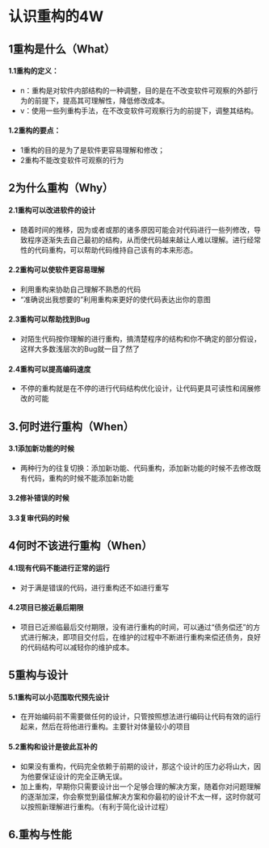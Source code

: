 # 认识重构的4W
## 1重构是什么（What）
#### 1.1重构的定义：
* n：重构是对软件内部结构的一种调整，目的是在不改变软件可观察的外部行为的前提下，提高其可理解性，降低修改成本。
* v：使用一些列重构手法，在不改变软件可观察行为的前提下，调整其结构。
#### 1.2重构的要点：
* 1重构的目的是为了是软件更容易理解和修改；
* 2重构不能改变软件可观察的行为
## 2为什么重构（Why）
#### 2.1重构可以改进软件的设计
*  随着时间的推移，因为或者或那的诸多原因可能会对代码进行一些列修改，导致程序逐渐失去自己最初的结构，从而使代码越来越让人难以理解。进行经常性的代码重构，可以帮助代码维持自己该有的本来形态。
#### 2.2重构可以使软件更容易理解
 *  利用重构来协助自己理解不熟悉的代码
 *  “准确说出我想要的”利用重构来更好的使代码表达出你的意图
#### 2.3重构可以帮助找到Bug
 *  对陌生代码按你理解的进行重构，搞清楚程序的结构和你不确定的部分假设，这样大多数浅层次的Bug就一目了然了
#### 2.4重构可以提高编码速度
 *   不停的重构就是在不停的进行代码结构优化设计，让代码更具可读性和阔展修改的可能
## 3.何时进行重构（When） 
#### 3.1添加新功能的时候
* 两种行为的往复切换：添加新功能、代码重构，添加新功能的时候不去修改既有代码，重构的时候不能添加新功能
#### 3.2修补错误的时候
#### 3.3复审代码的时候
## 4何时不该进行重构（When）
#### 4.1现有代码不能进行正常的运行
 * 对于满是错误的代码，进行重构还不如进行重写
#### 4.2项目已接近最后期限
 * 项目已近濒临最后交付期限，没有进行重构的时间，可以通过“债务偿还”的方式进行解决，即项目交付后，在维护的过程中不断进行重构来偿还债务，良好的代码结构可以减轻你的维护成本。
## 5重构与设计
#### 5.1重构可以小范围取代预先设计
 * 在开始编码前不需要做任何的设计，只管按照想法进行编码让代码有效的运行起来，然后在将他进行重构。主要针对体量较小的项目
#### 5.2重构和设计是彼此互补的
 * 如果没有重构，代码完全依赖于前期的设计，那这个设计的压力必将山大，因为他要保证设计的完全正确无误。
 * 加上重构，早期你只需要设计出一个足够合理的解决方案，随着你对问题理解的逐渐加深，你会察觉到最佳解决方案和你最初的设计不太一样，这时你就可以按照新理解进行重构。（有利于简化设计过程）
## 6.重构与性能

